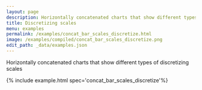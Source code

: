 ```yaml
---
layout: page
description: Horizontally concatenated charts that show different types of discretizing scales
title: Discretizing scales
menu: examples
permalink: /examples/concat_bar_scales_discretize.html
image: /examples/compiled/concat_bar_scales_discretize.png
edit_path: _data/examples.json
---
```


Horizontally concatenated charts that show different types of discretizing scales

{% include example.html spec='concat_bar_scales_discretize'%}
